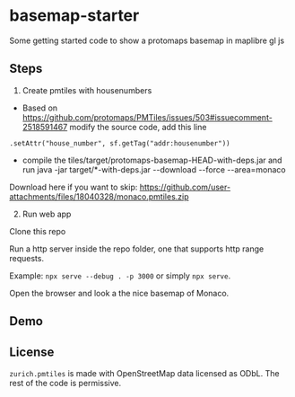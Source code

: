 # basemap-starter
Some getting started code to show a protomaps basemap in maplibre gl js

## Steps

1. Create pmtiles with housenumbers

- Based on https://github.com/protomaps/PMTiles/issues/503#issuecomment-2518591467 modify the source code, add this line 

`.setAttr("house_number", sf.getTag("addr:housenumber"))`

- compile the tiles/target/protomaps-basemap-HEAD-with-deps.jar and run java -jar target/*-with-deps.jar --download --force --area=monaco

Download here if you want to skip: https://github.com/user-attachments/files/18040328/monaco.pmtiles.zip


2. Run web app

Clone this repo

Run a http server inside the repo folder, one that supports http range requests.

Example: `npx serve --debug . -p 3000` or simply `npx serve`.

Open the browser and look a the nice basemap of Monaco.

## Demo



## License

`zurich.pmtiles` is made with OpenStreetMap data licensed as ODbL. The rest of the code is permissive.
